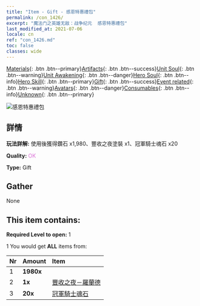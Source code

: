 ```yaml
---
title: "Item - Gift - 感恩特惠禮包"
permalink: /con_1426/
excerpt: "魔法门之英雄无敌：战争纪元  感恩特惠禮包"
last_modified_at: 2021-07-06
locale: cn
ref: "con_1426.md"
toc: false
classes: wide
---
```

 [Materials](/ItemsCN/){: .btn .btn--primary}[Artifacts](/ItemsCN/Artifacts/){: .btn .btn--success}[Unit Soul](/ItemsCN/UnitSoul/){: .btn .btn--warning}[Unit Awakening](/ItemsCN/UnitAwakening/){: .btn .btn--danger}[Hero Soul](/ItemsCN/HeroSoul/){: .btn .btn--info}[Hero Skill](/ItemsCN/HeroSkill/){: .btn .btn--primary}[Gift](/ItemsCN/Gift/){: .btn .btn--success}[Event related](/ItemsCN/Events/){: .btn .btn--warning}[Avatars](/ItemsCN/Avatars/){: .btn .btn--danger}[Consumables](/ItemsCN/Consumables/){: .btn .btn--info}[Unknown](/ItemsCN/Unknown/){: .btn .btn--primary}

 ![感恩特惠禮包](/images/t/i_907040.png)

## 詳情
 **玩法詳解:** 使用後獲得鑽石 x1,980、豐收之夜塗裝 x1、冠軍騎士魂石 x20

 **Quality:** <span style="color: #DA70D6">OK</span>

 **Type:** Gift

## Gather

  None

## This item contains:

 **Required Level to open:** 1

 1 You would get **ALL** items  from:

  | Nr | Amount |     Item    |
  |:---|:-------|:------------|
  | 1 |  **1980x** | <i class="fas fa-gem"/> |  | 
  | 2 |  **1x** | [豐收之夜－羅蘭德](/cn/Items/con_1034/) |  | 
  | 3 |  **20x** | [冠軍騎士魂石](/cn/Items/unt_287/) |  | 

